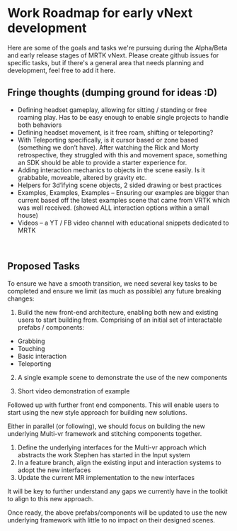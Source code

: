 # Work Roadmap for early vNext development 

Here are some of the goals and tasks we're pursuing during the Alpha/Beta and early release stages of MRTK vNext. Please create github issues for specific tasks, but if there's a general area that needs planning and development, feel free to add it here.
 
## Fringe thoughts (dumping ground for ideas :D)

 * Defining headset gameplay, allowing for sitting / standing or free roaming play.
Has to be easy enough to enable single projects to handle both behaviors
 * Defining headset movement, is it free roam, shifting or teleporting?
 * With Teleporting specifically, is it cursor based or zone based (something we don’t have).  After watching the Rick and Morty retrospective, they struggled with this and movement space, something an SDK should be able to provide a starter experience for.
 * Adding interaction mechanics to objects in the scene easily. Is it grabbable, moveable, altered by gravity etc.
 * Helpers for 3d’ifying scene objects, 2 sided drawing or best practices
 * Examples, Examples, Examples – Ensuring our examples are bigger than current based off the latest examples scene that came from VRTK which was well received. (showed ALL interaction options within a small house)
 * Videos – a YT / FB video channel with educational snippets dedicated to MRTK 

 
## Proposed Tasks

To ensure we have a smooth transition, we need several key tasks to be completed and ensure we limit (as much as possible) any future breaking changes:

1. Build the new front-end architecture, enabling both new and existing users to start building from. Comprising of an initial set of interactable prefabs / components:

 * Grabbing
 * Touching
 * Basic interaction
 * Teleporting

2. A single example scene to demonstrate the use of the new components

3. Short video demonstration of example

Followed up with further front end components.
This will enable users to start using the new style approach for building new solutions.

Either in parallel (or following), we should focus on building the new underlying Multi-vr framework and stitching components together.

1. Define the underlying interfaces for the Multi-vr approach which abstracts the work Stephen has started in the Input system
2. In a feature branch, align the existing input and interaction systems to adopt the new interfaces
3. Update the current MR implementation to the new interfaces

It will be key to further understand any gaps we currently have in the toolkit to align to this new approach.

Once ready, the above prefabs/components will be updated to use the new underlying framework with little to no impact on their designed scenes.
